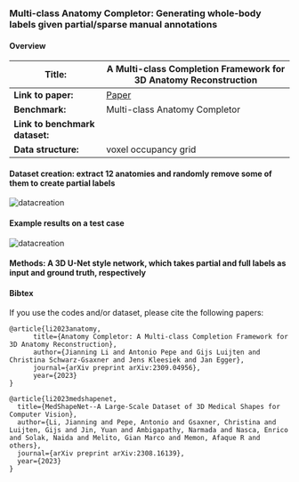
### Multi-class Anatomy Completor: Generating whole-body labels given partial/sparse manual annotations

#### Overview

| **Title:**    | A Multi-class Completion Framework for 3D Anatomy Reconstruction |
| -------- | ------- |
| **Link to paper:** | [Paper](https://arxiv.org/abs/2309.04956)    |
| **Benchmark:**    | Multi-class Anatomy Completor    |
| **Link to benchmark dataset:**    |     |
| **Data structure:**| voxel occupancy grid  |


#### Dataset creation: extract 12 anatomies and randomly remove some of them to create partial labels

![datacreation](https://github.com/Jianningli/medshapenet-feedback/blob/main/assets/completor_dataset.png)

#### Example results on a test case

![datacreation](https://github.com/Jianningli/medshapenet-feedback/blob/main/assets/completor_results.png)

#### Methods:  A 3D U-Net style network, which takes partial and full labels as input and ground truth, respectively

#### Bibtex
If you use the codes and/or dataset, please cite the following papers:

```
@article{li2023anatomy,
      title={Anatomy Completor: A Multi-class Completion Framework for 3D Anatomy Reconstruction}, 
      author={Jianning Li and Antonio Pepe and Gijs Luijten and Christina Schwarz-Gsaxner and Jens Kleesiek and Jan Egger},
      journal={arXiv preprint arXiv:2309.04956},
      year={2023}
}

@article{li2023medshapenet,
  title={MedShapeNet--A Large-Scale Dataset of 3D Medical Shapes for Computer Vision},
  author={Li, Jianning and Pepe, Antonio and Gsaxner, Christina and Luijten, Gijs and Jin, Yuan and Ambigapathy, Narmada and Nasca, Enrico and Solak, Naida and Melito, Gian Marco and Memon, Afaque R and others},
  journal={arXiv preprint arXiv:2308.16139},
  year={2023}
}
```

